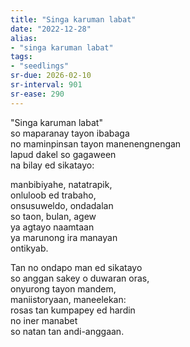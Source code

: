 ```yaml
---
title: "Singa karuman labat"
date: "2022-12-28"
alias:
- "singa karuman labat"
tags:
- "seedlings"
sr-due: 2026-02-10
sr-interval: 901
sr-ease: 290
---
```


"Singa karuman labat"  
so maparanay tayon ibabaga  
no maminpinsan tayon manenengnengan  
lapud dakel so gagaween  
na bilay ed sikatayo:

manbibiyahe, natatrapik,  
onluloob ed trabaho,  
onsusuweldo, ondadalan  
so taon, bulan, agew  
ya agtayo naamtaan  
ya marunong ira manayan  
ontikyab.

Tan no ondapo man ed sikatayo  
so anggan sakey o duwaran oras,  
onyurong tayon mandem,  
maniistoryaan, maneelekan:  
rosas tan kumpapey ed hardin  
no iner manabet  
so natan tan andi-anggaan.
